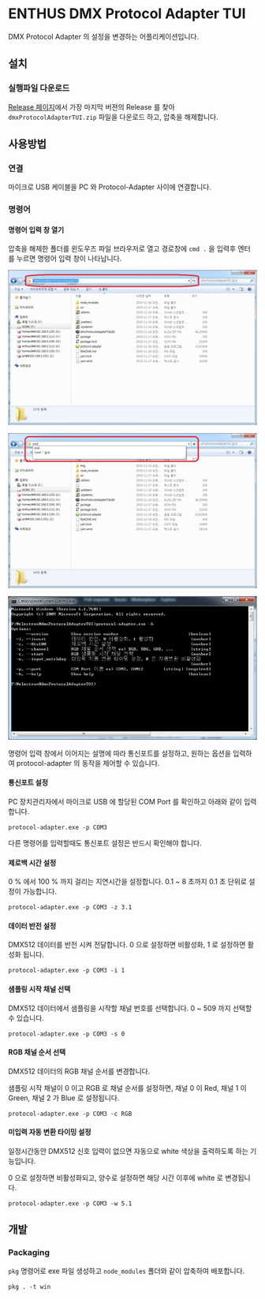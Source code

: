 # ENTHUS DMX Protocol Adapter TUI
DMX Protocol Adapter 의 설정을 변경하는 어플리케이션입니다.

## 설치
### 실행파일 다운로드
[Release 페이지](https://github.com/enthusapp/dmxProtocolAdapterTUI/releases)에서 가장 마지막 버젼의 Release 를 찾아 `dmxProtocolAdapterTUI.zip` 파일을 다운로드 하고,
압축을 해제합니다.

## 사용방법
### 연결
마이크로 USB 케이블을 PC 와 Protocol-Adapter 사이에 연결합니다.

### 명령어
#### 명령어 입력 창 열기
압축을 해제한 폴더를 윈도우즈 파일 브라우저로 열고 경로창에 `cmd .` 을 입력후 엔터를 누르면 명령어 입력 창이 나타납니다.

![윈도우즈 파일 브라우저](img/windowsFileBrowser.jpg)

![cmd 입력](img/cmd.jpg)

![commandLineInput](img/commandLineInput.jpg)

명령어 입력 창에서 이어지는 설명에 따라 통신포트를 설정하고, 원하는 옵션을 입력하여 protocol-adapter 의 동작을 제어할 수 있습니다.

#### 통신포트 설정
PC 장치관리자에서 마이크로 USB 에 할당된 COM Port 를 확인하고 아래와 같이 입력합니다.

```
protocol-adapter.exe -p COM3
```

다른 명령어를 입력할때도 통신포트 설정은 반드시 확인해야 합니다.

#### 제로백 시간 설정
0 % 에서 100 % 까지 걸리는 지연시간을 설정합니다. 0.1 ~ 8 초까지 0.1 초 단위로 설정이 가능합니다.

```
protocol-adapter.exe -p COM3 -z 3.1
```

#### 데이터 반전 설정
DMX512 데이터를 반전 시켜 전달합니다. 0 으로 설정하면 비활성화, 1 로 설정하면 활성화 됩니다.

```
protocol-adapter.exe -p COM3 -i 1
```

#### 샘플링 시작 채널 선택
DMX512 데이터에서 샘플링을 시작할 채널 번호를 선택합니다. 0 ~ 509 까지 선택할수 있습니다.

```
protocol-adapter.exe -p COM3 -s 0
```

#### RGB 채널 순서 선택
DMX512 데이터의 RGB 채널 순서를 변경합니다.

샘플링 시작 채널이 0 이고 RGB 로 채널 순서를 설정하면, 채널 0 이 Red, 채널 1 이 Green, 채널 2 가 Blue 로 설정됩니다.

```
protocol-adapter.exe -p COM3 -c RGB
```

#### 미입력 자동 변환 타이밍 설정
일정시간동안 DMX512 신호 입력이 없으면 자동으로 white 색상을 출력하도록 하는 기능입니다.

0 으로 설정하면 비활성화되고, 양수로 설정하면 해당 시간 이후에 white 로 변경됩니다.

```
protocol-adapter.exe -p COM3 -w 5.1
```

## 개발
### Packaging
`pkg` 명령어로 exe 파일 생성하고 `node_modules` 폴더와 같이 압축하여 배포합니다.

```
pkg . -t win
```
